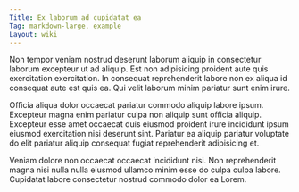 ```yaml
---
Title: Ex laborum ad cupidatat ea
Tag: markdown-large, example
Layout: wiki
---
```

Non tempor veniam nostrud deserunt laborum aliquip in consectetur laborum excepteur ut ad aliquip. Est non adipisicing proident aute quis exercitation exercitation. In consequat reprehenderit labore non ex aliqua id consequat aute est quis ea. Qui velit laborum minim pariatur sunt enim irure.

Officia aliqua dolor occaecat pariatur commodo aliquip labore ipsum. Excepteur magna enim pariatur culpa non aliquip sunt officia aliquip. Excepteur esse amet occaecat duis eiusmod proident irure incididunt ipsum eiusmod exercitation nisi deserunt sint. Pariatur ea aliquip pariatur voluptate do elit pariatur aliquip consequat fugiat reprehenderit adipisicing et.

Veniam dolore non occaecat occaecat incididunt nisi. Non reprehenderit magna nisi nulla nulla eiusmod ullamco minim esse do culpa culpa labore. Cupidatat labore consectetur nostrud commodo dolor ea Lorem.